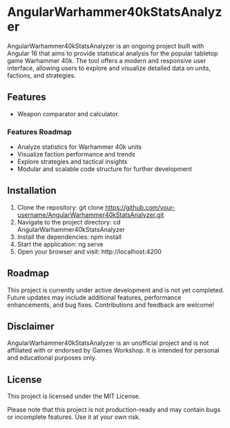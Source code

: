 # AngularWarhammer40kStatsAnalyzer
AngularWarhammer40kStatsAnalyzer is an ongoing project built with Angular 16 that aims to provide statistical analysis for the popular tabletop game Warhammer 40k. The tool offers a modern and responsive user interface, allowing users to explore and visualize detailed data on units, factions, and strategies.

## Features
- Weapon comparator and calculator.
### Features Roadmap
- Analyze statistics for Warhammer 40k units
- Visualize faction performance and trends
- Explore strategies and tactical insights
- Modular and scalable code structure for further development
## Installation
1. Clone the repository: git clone https://github.com/your-username/AngularWarhammer40kStatsAnalyzer.git
2. Navigate to the project directory: cd AngularWarhammer40kStatsAnalyzer
3. Install the dependencies: npm install
4. Start the application: ng serve
5. Open your browser and visit: http://localhost:4200
## Roadmap
This project is currently under active development and is not yet completed. Future updates may include additional features, performance enhancements, and bug fixes. Contributions and feedback are welcome!

## Disclaimer
AngularWarhammer40kStatsAnalyzer is an unofficial project and is not affiliated with or endorsed by Games Workshop. It is intended for personal and educational purposes only.

## License
This project is licensed under the MIT License.

Please note that this project is not production-ready and may contain bugs or incomplete features. Use it at your own risk.
